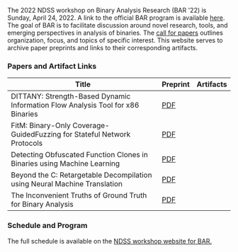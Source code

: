 The 2022 NDSS workshop on Binary Analysis Research (BAR '22) is Sunday, April 24, 2022. A link to the official BAR program is available [here](https://www.ndss-symposium.org/ndss-program/bar-2022/). The goal of BAR is to facilitate discussion around novel research, tools, and emerging perspectives in analysis of binaries. The [call for papers](https://www.ndss-symposium.org/ndss2022/cfp-bar-workshop/) outlines organization, focus, and topics of specific interest. This website serves to archive paper preprints and links to their corresponding artifacts.

### Papers and Artifact Links

| Title | Preprint | Artifacts |
| --- | --- | --- |
| DITTANY: Strength-Based Dynamic Information Flow Analysis Tool for x86 Binaries | [PDF](/assets/bar2022-paper2.pdf) | |
| FitM: Binary-Only Coverage-GuidedFuzzing for Stateful Network Protocols | [PDF](assets/bar2022-final8.pdf) | 
| Detecting Obfuscated Function Clones in Binaries using Machine Learning | [PDF](assets/bar2022-final5.pdf) | 
| Beyond the C: Retargetable Decompilation using Neural Machine Translation | [PDF](assets/bar2022-paper9.pdf) | 
| The Inconvenient Truths of Ground Truth for Binary Analysis | [PDF](/assets/bar2022-final10.pdf) | 

### Schedule and Program

The full schedule is available on the [NDSS workshop website for BAR.](https://www.ndss-symposium.org/ndss-program/bar-2022/)

